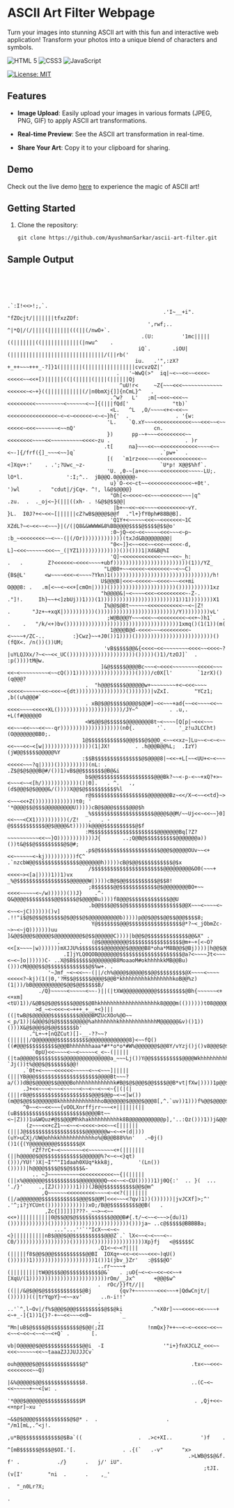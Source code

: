# ASCII Art Filter Webpage

Turn your images into stunning ASCII art with this fun and interactive web application! Transform your photos into a unique blend of characters and symbols.

![HTML 5](https://img.shields.io/badge/HTML5-E34F26?style=for-the-badge&logo=html5&logoColor=white)
![CSS3](https://img.shields.io/badge/CSS3-1572B6?style=for-the-badge&logo=css3&logoColor=white)
![JavaScript](https://img.shields.io/badge/JavaScript-F7DF1E?style=for-the-badge&logo=javascript&logoColor=black)

[![License: MIT](https://img.shields.io/badge/License-MIT-yellow.svg)](https://opensource.org/licenses/MIT)

## Features

- **Image Upload**: Easily upload your images in various formats (JPEG, PNG, GIF) to apply ASCII art transformations.

- **Real-time Preview**: See the ASCII art transformation in real-time.

- **Share Your Art**: Copy it to your clipboard for sharing.

## Demo

Check out the live demo [here](https://ayushmansarkar.github.io/ascii-art-filter/) to experience the magic of ASCII art!

## Getting Started

1. Clone the repository:

   ```shell
   git clone https://github.com/AyushmanSarkar/ascii-art-filter.git

## Sample Output

```shell
                                                                                                                                                                       
                                                                                                                                                                       
                                                                                                                                                                       
                                                                                                                                                                       
                                                                    .`:I!<<>!;,`.                                                                                      
                                                  .'I~__+i".   "fZOcjt/|||||||tfxzZOf:                                                                                 
                                             ',rwf;..      ^|*Q|/(/||||(|||||||(((||(/nwO+`.                                                                           
                                           .(U:         '1mc|||||((|||||||((||||||||||||(|nwu^    .                                                                    
                                          iQ`.       .iOU|(||||||||||||||||||||||||||||||/(||rb('                                                                      
                                         iu.   .'",:zX?+_++~~~+++_-?]}1(|||||||(||||||||||||||||cvcvzQZ|'                                                              
                                   .   '~WwQ(>"  iq|~<~~<<~~<<<<~<<<<<~~<<+[)||||||((|(|||||(||||(||||||Qj                                                             
                                    ^uU!r<     ~Z{~~~<<<~~~~~~~~~~~~~<<<<<<~<~+}((|||||||||||(/|n0bmXj{]]{nCmL}^   .                                                   
                                 .^w?   L'   ;m[~<<<~<<<~~<<<<<<<<<~~~~~~~~~<~~~~~~<~~]{(|||fQd['              "tb)`                                                   
                                 <L.   ^L  ,O/~~~~<+<~<<~~<<<<<<<<<<<<<<<<~<~<~<<<<<<~<~<~}h{'  .               . '{w:                                                 
                                'L.    `Q.xY~~~<<<<<<<<<<<<~~~<<<~~<~~<<<<<~<<<~~~~~~~<~~nQ'                         cn.                                               
                                })      pp-~+~~~<<<<<<<<<~~<<<<<<<<~~~~<<~~~~~~~~~~<<<<~zu .                        . )r                                               
                               .t[     na}~~~<<~~<<<<<<<<<<<<~~~~<~~<~-]{/frf({]_~~~<~~]q`                           .`pw+`  .                                         
                                [(   `m1rz<<<~~~<<<<<<<<<<<<<<~~<]Xqv+:'    . .';?Uwc_~z-                        `U*p! X@@$%hf`.                                       
                                'U. ,0-~[a+<<~~~~<<<<<<<<<~~~~-LU;.                  lO*l.              ':I;^..  jB@@Q.0@@@@@@-                                        
                                 u}`O-<<~ct~~<<<<<<<<<<<<<<~+0t'.                      ')wl      .   "cdut|/jCq+. ^!, l&@$@@@@}                                        
                                 "Oh[<~<<<<~<<~~~<<<<<<<~~~|q^                           .zu.  .  ._oj<~}(|||((xh- . !&@$@$$@@|                                        
                                  |b+~~<<~<<~~~~<<<<<<<<<~vY.                              }L.  I0J?+<~<<~[||||||cZ?wB$@@@@$@@f  ."l+}fY0ph#88B@B].                    
                                 'Q1Y+<~~~~~<<<~~<<<<<<<~1C                                 XZdL?~<~<<~~<~~~}|(/(|Q8&&WWWW&8%BB@@@@$$$$@$$$$@$$@o'                     
                                 :0~jQ~<<~<<~~~~~<<<~~~<~p~                                 :b_~<<<<<<<<~~<~~-(|(/Or)))))))))))))(txJd&B@@@@@@@@|                      
                                 "0<~]}<~~<<<~~<<<~~<<<<-d,                                  L]~<<<~~~~~~<<<~~_(|YZ1)))))))))))))())()))1|Xd&B@%I                      
                                 'Q]~<<<<<<<<<<<<~~~~<<~_h:                     .   .        Z?<<<<<<~<<<<~~~~+ubf))))))))))))))))))))))))(1))/YZ_                     
                               "L@B0+~~<<<<<~<<<<<<<~~<~~C)                     {B$@L'      <w~~~~<<<~<~~~~?Ykn)1()))))))))))))))))))))))))))))))/h!                   
                              U$@@@B|<<<~<<<<<~~<<<<~~~<<+mi                    O@@@8: .   .m[<~~<~<<+[cmOn|))))()))))))))))))))))))))())))))))))1xz                   
                              "h@@@@&|~<~~~~<<<~<<<<<<<<<~-Z-.                  ."]!.     Ih}~~+<]zbUj))1)))(1))))))))))))))))))))))))1))1))))))))X1                   
                               I%@@$@8t~~~~~~<<<<<<<<<<<~~<~|Z!                 .       "Jz+~+xqX|))))))))))()))))))))))))))))))))))))/Y)))))))))vL'                   
                                ;W@B@@@Y~~~<<<~~<<<<<<<<<~<<+~)h1`   .      .    .   "/k/<+)bv())))))))))))))))))))))))))))))))))))1xmq()(1(1))(m(                     
                                 1@@@@B@d-<<<<~~~<<<<<<<<<~<~~~~+/ZC-..         :}Cwz}~~+J0())1))))()))))))))))))))))))))))))()(fQX<. /n())())UM;                      
                               'vB$$$$$@@&{<<<<~<<~~~~~~~~<<<<~~<<<<~?|uYLQJXx/?~<~~<<_UC()))))))))))))))))))))()))))()1)/tzOJ]`  .  :p())))tM@w.                      
                              ]&@$$$$$@@@@Bc~~~<~<<<<~~~~~~~~<<<<<~~~<<~<~~~~~~~~~<~~cQ())1)))))))))))))))))))())))/c0X[l'        `1zrX)()(q@@@?                       
                         .  "h@@@$$$$$@@@@@@w+~~~~~~~~+<~<<<~~~~<<<<<~~~~~~<<~<<<~<{dt))))))))))))))))()))))))|vZxI.        "YCz1;   ,b((u%@@@#`                       
                         . xB@$@@$$$$$@@@@$@@#]~<<~~~+ad{~~<<~~~~<<~~<<<<~~~~<<<<+XL()))))))))))))))))))))/JY~^          . .u,.     +L(f#@@@@@O                        
                         <W$@@$@$$$$$$@@@@@@@@8t~<~~~~[Q[p|~<<<~~~<<~~~<<~~~<<~~-qr)))))))))))))))))))(n0{.       '`.    '_z!uJLCCht)(O@@@@@@@BB0;.                    
                        1@$$$$$$$$$$$$@@@$$$@$@@O_<~~<<xz~]Lu~~<~<~<~~<<~~~<<~<[w|)))))))))))))))(1|JX!        . .h@@@B@@%L;  .IzY)(jW@@$$$$$@@@@@%Y                   
                        :$$B$$$$$$$$$$$$$$$@$@@@@8|~<<~+L[~~<UU+<~<~~~<<<<<~~~?q|))))())))))))))(nL: .          .Z$@$@$@@@B@#/())1)vB$@@$$$$$$$@B@&i                   
                         b$@@$$$$$$$$$$$$$$$$$$@@@Bk?~~<-p-<~~+xQ?+>~<~~~<~~<[h/))))))))))))()|0].   . ^.   .,(d$@@@$@$@@@@&/())))X@@$@$$$$$$$$$$%l                    
                         r@$$$$$$$$$$$$$$$$$$@@@@@@@Bz~<</X~<~~<<td}~><~~~<<+Z()))))))))))))t0; '     '*@@@@$$@$$$@@@@@@@@@U)))))cB@$@@@$$$$$@@@$h                     
                         _%$$$$$$$$$$$$$$$$$$$$@@@@$@@M/~~Uj<<~<<~~}0]<<~~~<CX1))))))))))(/Z!   .   . -@$$$$$$$$$$$@@$@@@@&t)))))k@@@@$$$$$$$$$$@$f                    
                         :M$$$$$$$$$$$$$$$$$$$$$@@@@@@@Bq[?Z?~~~~~~~~~~<<~~}O))))))))))))J{       ..;Q@B@$$$$$$$$$$@@@@@@@a))())t&@$$@$$$$$$$$$@$@#;                   
                         .p$@$$$$$$$$$$$$$$$$$$$$@@@$@@@@@OUv~~<+<<~~~~~~<~kj))))))))))fC^  .`nzcbW@@$$$$$$$$$$$$$$@@@@@@@h)))))cB@$@@$$$$$$$$$$$@$x                   
                          /$$$$$$$$$$$$$$$$$$$$$$$@@@@@@@@@&O0(~~~+<<<<~><[a|))))1))1)vx        _%@$$$$$$$$$$$$$$$$$@@@@@@W|))))cB@$@@$$$$$$$$$$@$$8!                  
                          ;8$$$$$$@@$$$$$$$$$$$$@$@@@@@@@@BO+~~<<<<~~~~~<~/w))))))())J}    .^-Q&@@@@$$$$$$$$$@@$$$$$@$@@@@Bu))))f8@@@$$$$$$$$$$$$$@@U                  
                          .b@@$$$@@$$@$$$$$$$$$$$$$$$$$$@@X~~~<~~~~<~<~~<~jC))))))()v] .!!"i$@$@$$@$$$$$$@$@@$$@$@@@@@@@@@@b)))))p@@$@@$$@@$$@@@$$$$8;                 
                           Y@$$$$$$$@@@$$$$$$$$$$$$$$$$$@*?~<_jObmZc-~>~<~jQ)))))))uu     ]&@@$@@@$@@@@@$@@@@@@@@@$@$$@@@@@@C))))|b@@$@$$$$$$$$$$$$$@@&X" .            
                .      .   (@$@@@@@@@@@$$$$$$$$$$$$$$$$$@m+~+[<~O?<<[x~~~~|w)))))))mXJJU%$$$$$$$$@@@@@@@$@@@@@B8*oha*M8B@@$@Bj))))|h@@$@@$$$$$@$$$$$$$$$$$J;           
                  .I]jYLQ0QOB@@@@@@@$$$$$$$$$$$$$$$$$$$$@a?<~~~~Jt<~~~<~<~]o|)))))C- ..X@$B$$$$$$@@@@@@@B8MoaaoM#okhhhhkkMB@@Bu)()))cM@@@@$$@$$$$$$$$$$$$$@$%w+. .     
             '~Jmf_~<~<<~~-(||/ch%@@@@$@@@@@$$@@$$$$$$$$$@X~~~~<~~~~<<<<<?~kj)(1(|0,'?M$$@$$$$$@@@@$@@B*khhhhhhhhkhhhhhhhkoB@@%z)(1|))/bB@@@@@@@@@@$@@$@@$$$$$B/       
          ./Q}~~~~~<~~~~~<~~-)||(|tXW@@@@@@@@@@@$$$$$$$$$@Bh{~~~~~~<+<+xm]<tU)1))/&@B$@$@@$$$$$@@@$$@8hkhhhhhhhhhhhhhhhhhhk8@@@@m(())))))t08@@@@@@@$$$$$$$$$$$$U       
         >d_~<~<<<~<~+++_+__+<}|||((|twB@$@@@@@@$$$$$$$$$@@@@BMZUcXOo%@O~~<_p/1))|&@@@$@$@$$$$$@@@@@%ahhhhhhhkhhhhhhhhhhhhM@@@@@@&v)()1))()))X&@$@@@$@$@@$$$$$$b'      
       .^L+~+[nQZCut)[]-__-??~~?(||||||/Q@@@@@@@$$$$$$$$$$@@@@@@@@@@@@@8}<~~fQ()((#@@@$$$$$$$$$$@@@Bhhhhhhhaaa*#**o*o*#W%@@@@@@@$@@8Y/vYzj()j()v8@@@$@$@@$$$$$$B^      
        `0pU}<<~~~~<~~<~~~~~<_<~-(|||||(|ta@@@@@$$$$$$$$$@@@@@@@@@@@@@@@a_~~~Lj())Y@@$$$$$$$$$$@@@@Wkhhhhhhhhhhhk*B@@@@@@@@@$$$$@@@@&>    `Jj())t%@@@$@$$$$$$$@@!      
     .`0t+<~~~~<<<<<<~~~~~<~~<~~~]|||||(|||YB@@@$$$$$$$$$$$$$$$$$$$$@@@@Bt~~~?a/())dB@$@@@@@$$@@@@Bohhhhhhhhhhhhk#B@$@$@@@$@@$$$$@@B*vt|fXw|))))1p@@$@@$@$$$$$$$?      
     .J+<<~~~<~~~<~~~~~<~~<~~<~~<~{|(|(|(|||r8@@$$$$$$$$$$$$$$$$$$$@@@$@@p~<~<]w())(m@@$@@$$@@@@@@8khhhhhhhhhhhhhoB@@@@@@$@@@@$@@@8[,^.`uv))1)))f%@@$@@@@$$$$$$@/      
     ^0~~<~~<<~~~{vOOLXnrffjrr~~~<+||||||(||(uB$$$$$$$$$$$$$$$$$$$$$$@@@@Bt~~<~|Z)))1u&WQuz#@$$@@@Mhkhakhhhhhhhhhk8B@@@@@@@@@@@p],'..:Qz()))1))j&@@$$@@@$$$$$$$$z      
      (z~~~<<+cZ1~~<~~<~<<<<~><<~~<[||||||(|||J@$$$$$$$$$$$$$$$$$$$@@@@@@@w~<~<+(d|)))(uY>uCXj/UW@ohhkkhhhhhhhhhhho%@B@@B88%%n'   .~0j()()1({(Y@@@@@@@@@$$$$$$$@X      
       `rZf?rC+~<~~~~~~~<<~~~~~~~~<+(|||||||(||h@@@@@$@@$$$$$$$$$$$$@@@@@@%?<~<~<}qt)()))/YU!')X|~I"^"I1daah0XUq*kkk8j,        '(Ln())()))))|h@@@@$$$$@$$@$$$$&-       
        .. ~J~~~~~~~~~~<<<<<<<<<<<~~{|(|||||(||x%@@@@@@@$$$$$$$$$$$@@@@@@@@Q~<<~~<~CU()))))1)j0Q{:'  .. }(  ... './}'     .,[ZJ())))))1)))(JB@@$$$$$$$$$$@@$@m^        
           ,Q~~~~~~<<<<<<<<<~~~~<~<<?(|||||||(|/a@@@@@@@$$$$$$$$$$$$@@@$$@@M]<<<~~~<?qv)1))())))))|jvJCXf]>;^' .'^;i?jYCUnt()))))))))))))xO;/B@@$$$$$$$$$@@B(   .      
            ,Zc{]]]]]]???-_~~>~<~~<<+)||||||||||0@$$@@$@$$$$$$$$$$$@@@@B#{.t/~<~~<~~~>{du)1)())))))))))))()))))))))))))))))))))))))()))ja~ ..c@$$$$$@BBBBBa;           
               ...'...''`'"IcX~~<~<~<}||||||||||nB$@@@$@@$$$$$$$$$$@@@Z`.` lX<~~<~<~~~<~-C0/)))))))))))))))))())))))())))))))))))))))Xp}fj   <@$$$$$C                  
                             .Q1<~<~<?||||(|||||f8$@@$@@@$$$$$$$$$$@@BI  IOXq+~<<~<<~~~<<<~)qU()())))))1))))))))))))))))))))1())1(jbv_}Zr'   :@$$$@O'                  
                             ..rr~~~~+(|||||||||tW@@$$$@@$$$$$$$$$$$@&`   . ;uO{~<~<~~<<~<<~~+[XqU/(1)))))))))))))))))))))))))rOm/__Jx^      +@@@$w^                   
                             .  rOc/}}ft//||((||/&@$@@$@$$$$$$$$$$$$@Bj         {qv?+~~~~~~~<<<~~~+|QdwCnjt/|())))))((|trYqpY}~<~~xv'      ..n-i!!'                    
                             .      ..'`^,l~Ov|/f%$@@@$@@@$$$$$$$$$@$$@ki         .^+X0r]~~~<<<<~<<~~~~+<~+_-]{1))1{}?-+~~<<~~~<<0~         `_                         
                             .              "Mn|uB$@$$$$@$$$$$$$$$$@$@@(;ZI              !nmQx}?++~~<~<~<<<<~<<~~<~~<~<<~<~~<~~<+Q` .       [.                         
                                             vb|O@@@@@$@@$$$$$$$$$$$$@@i  -I                   '"i+}fnXJCLZ_<<<~~<<<~~~~~~<<~~taaaZJJJUJJJCv`                          
                                              ouh@@@@@$@@$$$$$$$$$$$$$@^                                 .tx<~~<<<~<<<<<<<<~~Q)                                        
                                              |&%@@@@@$@@$$$$$$$$$$$$$8.                                 ..(C~<~<<~~~~~+~~<[w: .                                       
                                              '*@@@$@@@@@@$$$$$$$$$$$$M                                   . ,Qj+<<~<+npr]~xu '                                         
                                               ~&$@$@@@@$$$$$$$$$$$@$@* .  .                      .           "/m1[mL,.^<j!.                                           
                                                  ,u*B@$$$$$$$$$$$$@$Ba`((                  .  .>c+XI..         ')f    .                                               
                                                      ^[mB$$$$$$@$$$@$OI.'[.               . .{(`   .-v"      "x>                                                      
                                                          .>LWB@$$@&f.     f' .            ./}      .   j/' iU".                                                       
                                                               ;tJI.        (v[I'        "ni  .      .    ,_'                                                          
                                                                              .  "_n0Lr?X;                                                                             
                                                                                        .                                                                              
